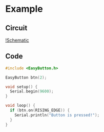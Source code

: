 # Example
## Circuit
[!Schematic](schematic.png)
## Code
```cpp
#include <EasyButton.h>

EasyButton btn(2);

void setup() {
  Serial.begin(9600);
}

void loop() {
  if (btn.on(RISING_EDGE)) {
    Serial.println("Button is pressed!");
  }
}
```
